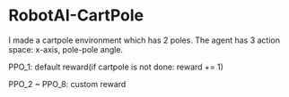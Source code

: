 # RobotAI-CartPole

I made a cartpole environment which has 2 poles. The agent has 3 action space: x-axis, pole-pole angle.

PPO_1: default reward(if cartpole is not done: reward += 1)

PPO_2 ~ PPO_8: custom reward
